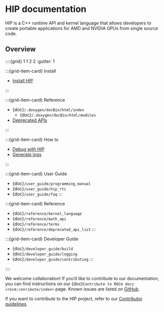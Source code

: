 # HIP documentation

HIP is a C++ runtime API and kernel language that allows developers to create
portable applications for AMD and NVIDIA GPUs from single source code.

## Overview

::::{grid} 1 1 2 2
:gutter: 1

:::{grid-item-card} Install

* [Install HIP](./install/install.rst)

:::

:::{grid-item-card} Reference

* {doc}`/.doxygen/docBin/html/index`
  * {doc}`/.doxygen/docBin/html/modules`
* [Deprecated APIs](./reference/deprecated_api_list.rst)

:::

:::{grid-item-card} How to

* [Debug with HIP](./how-to/debugging.rst)
* [Generate logs](./how-to/logging.rst)

:::








:::{grid-item-card} User Guide
- {doc}`/user_guide/programming_manual`
- {doc}`/user_guide/hip_rtc`
- {doc}`/user_guide/faq`
:::



:::{grid-item-card} Reference
- {doc}`/reference/kernel_language`
- {doc}`/reference/math_api`
- {doc}`/reference/terms`
- {doc}`/reference/deprecated_api_list`
:::

:::{grid-item-card} Developer Guide
- {doc}`/developer_guide/build`
- {doc}`/developer_guide/logging`
- {doc}`/developer_guide/contributing`
:::

::::

We welcome collaboration! If you’d like to contribute to our documentation, you can find instructions
on our {doc}`Contribute to ROCm docs <rocm:conribute/index>` page. Known issues are listed on
[GitHub](https://github.com/RadeonOpenCompute/ROCm/labels/Verified%20Issue).

If you want to contribute to the HIP project, refer to our [Contributor guidelines](./about/contributing.md).
